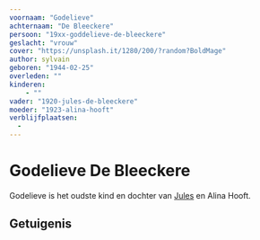 ```yaml
---
voornaam: "Godelieve"
achternaam: "De Bleeckere"
persoon: "19xx-goddelieve-de-bleeckere"
geslacht: "vrouw"
cover: "https://unsplash.it/1280/200/?random?BoldMage"
author: sylvain
geboren: "1944-02-25"
overleden: ""
kinderen:
    - ""
vader: "1920-jules-de-bleeckere"
moeder: "1923-alina-hooft"   
verblijfplaatsen:
  - 
---
```

# Godelieve De Bleeckere
Godelieve is het oudste kind en dochter van [Jules](1920-jules-de-bleeckere) en Alina Hooft.

## Getuigenis





